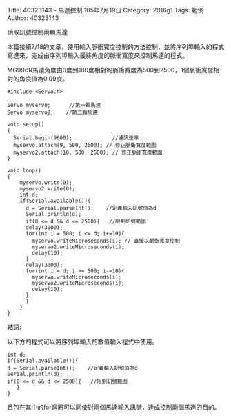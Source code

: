 Title: 40323143 -  馬達控制  105年7月19日
Category: 2016g1
Tags: 範例
Author: 40323143

讀取訊號控制兩顆馬達
<!-- PELICAN_END_SUMMARY -->

本篇接續7/18的文章，使用輸入脈衝寬度控制的方法控制，並將序列埠輸入的程式寫進來，完成由序列埠輸入最終角度的脈衝寬度來控制馬達的程式。

MG996R馬達角度由0度到180度相對的脈衝寬度為500到2500，1個脈衝寬度相對的角度值為0.09度。

    #include <Servo.h> 
    
    Servo myservo;      //第一顆馬達
    Servo myservo2;    //第二顆馬達
    
    void setup() 
    { 
      Serial.begin(9600);             //通訊速率
      myservo.attach(9, 500, 2500); // 修正脈衝寬度範圍
      myservo2.attach(10, 500, 2500); // 修正脈衝寬度範圍
    } 
    
    void loop() 
    { 
        myservo.write(0);      
        myservo2.write(0); 
        int d;
        if(Serial.available()){           
          d = Serial.parseInt();    //定義輸入訊號值為d
          Serial.println(d);            
          if(0 <= d && d <= 2500){   //限制訊號範圍
          delay(3000);
          for(int i = 500; i <= d; i+=10){  
            myservo.writeMicroseconds(i); // 直接以脈衝寬度控制
            myservo2.writeMicroseconds(i);
            delay(10);
          }
          delay(3000);
          for(int i = d; i >= 500; i-=10){
            myservo.writeMicroseconds(i);
            myservo2.writeMicroseconds(i);
            delay(10);
          }
          }
        }
    }


結語:

以下方的程式可以將序列埠輸入的數值輸入程式中使用。

    int d;
    if(Serial.available()){           
    d = Serial.parseInt();    //定義輸入訊號值為d
    Serial.println(d);            
    if(0 <= d && d <= 2500){   //限制訊號範圍
       }
    }

且包在其中的for迴圈可以同使對兩個馬達輸入訊號，達成控制兩個馬達的目的。   




